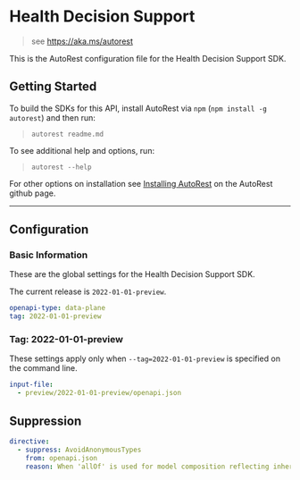 # Health Decision Support

> see https://aka.ms/autorest

This is the AutoRest configuration file for the Health Decision Support SDK.

## Getting Started

To build the SDKs for this API, install AutoRest via `npm` (`npm install -g autorest`) and then run:

> `autorest readme.md`

To see additional help and options, run:

> `autorest --help`

For other options on installation see [Installing AutoRest](https://aka.ms/autorest/install) on the AutoRest github page.

---

## Configuration

### Basic Information

These are the global settings for the Health Decision Support SDK.

The current release is `2022-01-01-preview`.

```yaml
openapi-type: data-plane
tag: 2022-01-01-preview
```

### Tag: 2022-01-01-preview

These settings apply only when `--tag=2022-01-01-preview` is specified on the command line.

```yaml $(tag) == '2022-01-01-preview'
input-file:
  - preview/2022-01-01-preview/openapi.json
```

## Suppression
``` yaml
directive:
  - suppress: AvoidAnonymousTypes
    from: openapi.json
    reason: When 'allOf' is used for model composition reflecting inheritance, objects containing added properties have no type meaning
```
